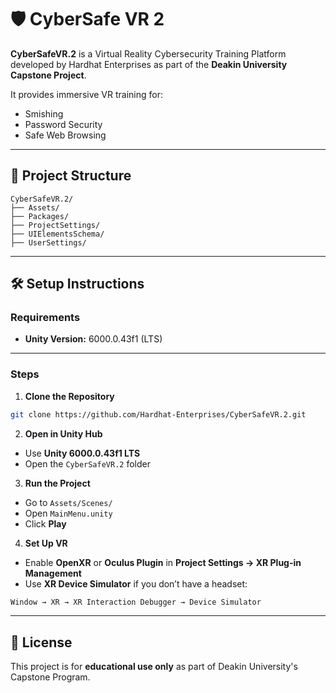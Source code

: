 
# 🛡️ CyberSafe VR 2

**CyberSafeVR.2** is a Virtual Reality Cybersecurity Training Platform developed by Hardhat Enterprises as part of the **Deakin University Capstone Project**.

It provides immersive VR training for:

- Smishing
- Password Security
- Safe Web Browsing


---

## 🎯 Project Structure

```
CyberSafeVR.2/
├── Assets/
├── Packages/
├── ProjectSettings/
├── UIElementsSchema/
├── UserSettings/
```

---

## 🛠️ Setup Instructions

### Requirements

- **Unity Version:** 6000.0.43f1 (LTS)

---

### Steps

1. **Clone the Repository**

```bash
git clone https://github.com/Hardhat-Enterprises/CyberSafeVR.2.git
```

2. **Open in Unity Hub**

- Use **Unity 6000.0.43f1 LTS**
- Open the `CyberSafeVR.2` folder

3. **Run the Project**

- Go to `Assets/Scenes/`
- Open `MainMenu.unity`
- Click **Play**

4. **Set Up VR**

- Enable **OpenXR** or **Oculus Plugin** in **Project Settings → XR Plug-in Management**
- Use **XR Device Simulator** if you don’t have a headset:

```bash
Window → XR → XR Interaction Debugger → Device Simulator
```

---

## 📄 License

This project is for **educational use only** as part of Deakin University's Capstone Program.
